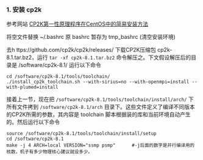 ### 1. 安装 cp2k

参考网站 [CP2K第一性原理程序在CentOS中的简易安装方法](http://sobereva.com/586)

将空文件替换 ~/.bashrc 原 bashrc 暂存为 tmp_bashrc (清空安装环境)

去h ttps://github.com/cp2k/cp2k/releases/ 下载CP2K压缩包 cp2k-8.1.tar.bz2，运行 `tar -xf cp2k-8.1.tar.bz2` 命令解压之。下文假设解压后的目录是 /software/cp2k-8.1/ 
运行以下命令
```
cd /software/cp2k-8.1/tools/toolchain/
./install_cp2k_toolchain.sh --with-sirius=no --with-openmpi=install --with-plumed=install
```
接着上一节，现在把 `/software/cp2k-8.1/tools/toolchain/install/arch/` 下所有文件拷到 `/software/cp2k-8.1/arch` 目录下。这些文件定义了编译不同版本的CP2K所需的参数，其内容是 toolchain 脚本根据装的库和当前环境自动产生的。然后运行以下命令
```
source /software/cp2k-8.1/tools/toolchain/install/setup
cd /software/cp2k-8.1
make -j 4 ARCH=local VERSION="ssmp psmp"      #-j后面的数字是并行编译用的核数，机子有多少物理核心建议就设多少。
```
